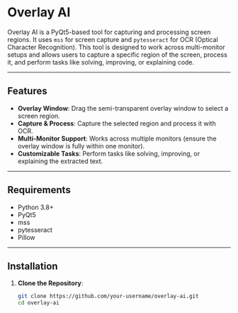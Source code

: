 # Overlay AI

Overlay AI is a PyQt5-based tool for capturing and processing screen regions. It uses `mss` for screen capture and `pytesseract` for OCR (Optical Character Recognition). This tool is designed to work across multi-monitor setups and allows users to capture a specific region of the screen, process it, and perform tasks like solving, improving, or explaining code.

---

## Features
- **Overlay Window**: Drag the semi-transparent overlay window to select a screen region.
- **Capture & Process**: Capture the selected region and process it with OCR.
- **Multi-Monitor Support**: Works across multiple monitors (ensure the overlay window is fully within one monitor).
- **Customizable Tasks**: Perform tasks like solving, improving, or explaining the extracted text.

---

## Requirements
- Python 3.8+
- PyQt5
- mss
- pytesseract
- Pillow

---

## Installation

1. **Clone the Repository**:
   ```bash
   git clone https://github.com/your-username/overlay-ai.git
   cd overlay-ai

   
